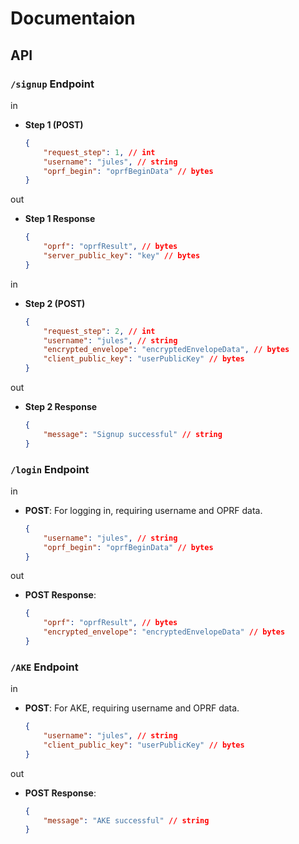 # Documentaion

## API

### `/signup` Endpoint
in
- **Step 1 (POST)**
    ```json
    {
        "request_step": 1, // int
        "username": "jules", // string
        "oprf_begin": "oprfBeginData" // bytes
    }
    ```
out
- **Step 1 Response**
    ```json
    {
        "oprf": "oprfResult", // bytes
        "server_public_key": "key" // bytes
    }
    ```

in
- **Step 2 (POST)**
    ```json
    {
        "request_step": 2, // int
        "username": "jules", // string
        "encrypted_envelope": "encryptedEnvelopeData", // bytes
        "client_public_key": "userPublicKey" // bytes
    }
    ```
out
- **Step 2 Response**
    ```json
    {
        "message": "Signup successful" // string
    }
    ```

### `/login` Endpoint
in
- **POST**: For logging in, requiring username and OPRF data.
    ```json
    {
        "username": "jules", // string
        "oprf_begin": "oprfBeginData" // bytes
    }
    ```

out
- **POST Response**:
    ```json
    {
        "oprf": "oprfResult", // bytes
        "encrypted_envelope": "encryptedEnvelopeData" // bytes
    }
    ```

### `/AKE` Endpoint
in
- **POST**: For AKE, requiring username and OPRF data.
    ```json
    {
        "username": "jules", // string
        "client_public_key": "userPublicKey" // bytes
    }
    ```

out
- **POST Response**:
    ```json
    {
        "message": "AKE successful" // string
    }
    ```